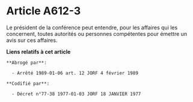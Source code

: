 # Article A612-3

Le président de la conférence peut entendre, pour les affaires qui les concernent, toutes autorités ou personnes compétentes
pour émettre un avis sur ces affaires.

**Liens relatifs à cet article**

	**Abrogé par**:

	  - Arrêté 1989-01-06 art. 12 JORF 4 février 1989

	**Codifié par**:

	  - Décret n°77-38 1977-01-03 JORF 18 JANVIER 1977
